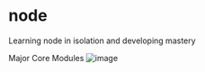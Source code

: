 # node
Learning node in isolation and developing mastery

Major Core Modules
![image](https://github.com/user-attachments/assets/215d94cf-866c-483f-9ce5-d71a539d1af2)


